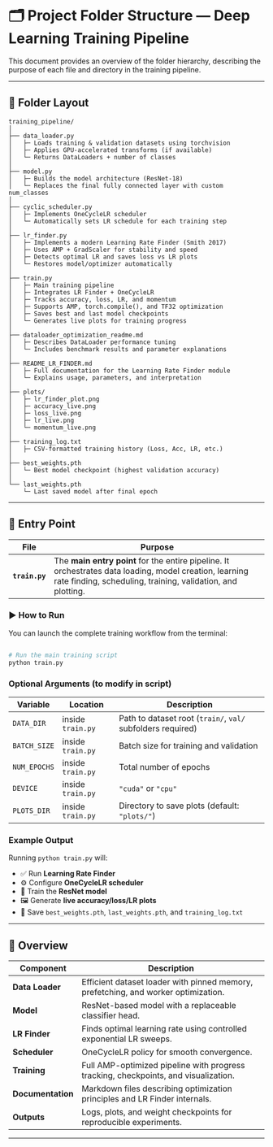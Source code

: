 # 🗂️ Project Folder Structure — Deep Learning Training Pipeline

This document provides an overview of the folder hierarchy, describing the purpose of each file and directory in the training pipeline.

---

## 📁 Folder Layout

```
training_pipeline/
│
├── data_loader.py
│   ├─ Loads training & validation datasets using torchvision
│   ├─ Applies GPU-accelerated transforms (if available)
│   └─ Returns DataLoaders + number of classes
│
├── model.py
│   ├─ Builds the model architecture (ResNet-18)
│   └─ Replaces the final fully connected layer with custom num_classes
│
├── cyclic_scheduler.py
│   ├─ Implements OneCycleLR scheduler
│   └─ Automatically sets LR schedule for each training step
│
├── lr_finder.py
│   ├─ Implements a modern Learning Rate Finder (Smith 2017)
│   ├─ Uses AMP + GradScaler for stability and speed
│   ├─ Detects optimal LR and saves loss vs LR plots
│   └─ Restores model/optimizer automatically
│
├── train.py
│   ├─ Main training pipeline
│   ├─ Integrates LR Finder + OneCycleLR
│   ├─ Tracks accuracy, loss, LR, and momentum
│   ├─ Supports AMP, torch.compile(), and TF32 optimization
│   ├─ Saves best and last model checkpoints
│   └─ Generates live plots for training progress
│
├── dataloader_optimization_readme.md
│   ├─ Describes DataLoader performance tuning
│   └─ Includes benchmark results and parameter explanations
│
├── README_LR_FINDER.md
│   ├─ Full documentation for the Learning Rate Finder module
│   └─ Explains usage, parameters, and interpretation
│
├── plots/
│   ├─ lr_finder_plot.png
│   ├─ accuracy_live.png
│   ├─ loss_live.png
│   ├─ lr_live.png
│   └─ momentum_live.png
│
├── training_log.txt
│   ├─ CSV-formatted training history (Loss, Acc, LR, etc.)
│
├── best_weights.pth
│   └─ Best model checkpoint (highest validation accuracy)
│
└── last_weights.pth
    └─ Last saved model after final epoch
```

---

## 🚀 Entry Point

| File | Purpose |
|------|----------|
| **`train.py`** | The **main entry point** for the entire pipeline. It orchestrates data loading, model creation, learning rate finding, scheduling, training, validation, and plotting. |

### ▶️ How to Run

You can launch the complete training workflow from the terminal:

```bash

# Run the main training script
python train.py
```

### Optional Arguments (to modify in script)

| Variable | Location | Description |
|-----------|-----------|-------------|
| `DATA_DIR` | inside `train.py` | Path to dataset root (`train/`, `val/` subfolders required) |
| `BATCH_SIZE` | inside `train.py` | Batch size for training and validation |
| `NUM_EPOCHS` | inside `train.py` | Total number of epochs |
| `DEVICE` | inside `train.py` | `"cuda"` or `"cpu"` |
| `PLOTS_DIR` | inside `train.py` | Directory to save plots (default: `"plots/"`) |

### Example Output

Running `python train.py` will:
- ✅ Run **Learning Rate Finder**  
- ⚙️ Configure **OneCycleLR scheduler**  
- 🧠 Train the **ResNet model**  
- 🖼️ Generate **live accuracy/loss/LR plots**  
- 💾 Save `best_weights.pth`, `last_weights.pth`, and `training_log.txt`

---

## 📖 Overview

| Component | Description |
|------------|--------------|
| **Data Loader** | Efficient dataset loader with pinned memory, prefetching, and worker optimization. |
| **Model** | ResNet-based model with a replaceable classifier head. |
| **LR Finder** | Finds optimal learning rate using controlled exponential LR sweeps. |
| **Scheduler** | OneCycleLR policy for smooth convergence. |
| **Training** | Full AMP-optimized pipeline with progress tracking, checkpoints, and visualization. |
| **Documentation** | Markdown files describing optimization principles and LR Finder internals. |
| **Outputs** | Logs, plots, and weight checkpoints for reproducible experiments. |

---
